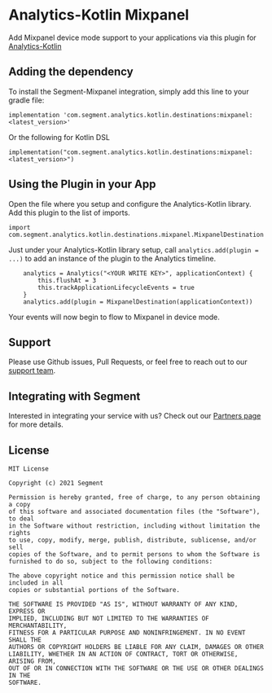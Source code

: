 # Analytics-Kotlin Mixpanel

Add Mixpanel device mode support to your applications via this plugin for [Analytics-Kotlin](https://github.com/segmentio/analytics-kotlin)

## Adding the dependency

To install the Segment-Mixpanel integration, simply add this line to your gradle file:

```
implementation 'com.segment.analytics.kotlin.destinations:mixpanel:<latest_version>'
```

Or the following for Kotlin DSL

```
implementation("com.segment.analytics.kotlin.destinations:mixpanel:<latest_version>")
```



## Using the Plugin in your App

Open the file where you setup and configure the Analytics-Kotlin library.  Add this plugin to the list of imports.

```
import com.segment.analytics.kotlin.destinations.mixpanel.MixpanelDestination
```

Just under your Analytics-Kotlin library setup, call `analytics.add(plugin = ...)` to add an instance of the plugin to the Analytics timeline.

```
    analytics = Analytics("<YOUR WRITE KEY>", applicationContext) {
        this.flushAt = 3
        this.trackApplicationLifecycleEvents = true
    }
    analytics.add(plugin = MixpanelDestination(applicationContext))
```

Your events will now begin to flow to Mixpanel in device mode.


## Support

Please use Github issues, Pull Requests, or feel free to reach out to our [support team](https://segment.com/help/).

## Integrating with Segment

Interested in integrating your service with us? Check out our [Partners page](https://segment.com/partners/) for more details.

## License
```
MIT License

Copyright (c) 2021 Segment

Permission is hereby granted, free of charge, to any person obtaining a copy
of this software and associated documentation files (the "Software"), to deal
in the Software without restriction, including without limitation the rights
to use, copy, modify, merge, publish, distribute, sublicense, and/or sell
copies of the Software, and to permit persons to whom the Software is
furnished to do so, subject to the following conditions:

The above copyright notice and this permission notice shall be included in all
copies or substantial portions of the Software.

THE SOFTWARE IS PROVIDED "AS IS", WITHOUT WARRANTY OF ANY KIND, EXPRESS OR
IMPLIED, INCLUDING BUT NOT LIMITED TO THE WARRANTIES OF MERCHANTABILITY,
FITNESS FOR A PARTICULAR PURPOSE AND NONINFRINGEMENT. IN NO EVENT SHALL THE
AUTHORS OR COPYRIGHT HOLDERS BE LIABLE FOR ANY CLAIM, DAMAGES OR OTHER
LIABILITY, WHETHER IN AN ACTION OF CONTRACT, TORT OR OTHERWISE, ARISING FROM,
OUT OF OR IN CONNECTION WITH THE SOFTWARE OR THE USE OR OTHER DEALINGS IN THE
SOFTWARE.
```
